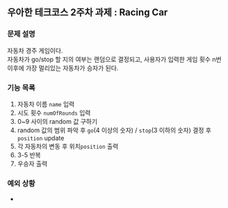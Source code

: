 ## 우아한 테크코스 2주차 과제 : Racing Car
### 문제 설명
자동차 경주 게임이다.  
자동차가 go/stop 할 지의 여부는 랜덤으로 결정되고, 사용자가 입력한 게임 횟수 n번 이후에 가장 멀리있는 자동차가 승자가 된다.  

### 기능 목록  
1. 자동차 이름 `name` 입력  
2. 시도 횟수 `numOfRounds` 입력  
3. 0~9 사이의 random 값 구하기  
4. random 값의 범위 파악 후 `go`(4 이상의 숫자) / `stop`(3 이하의 숫자) 결정 후 `position` update  
5. 각 자동차의 변동 후 위치`position` 출력  
6. 3-5 반복  
7. 우승자 출력  

### 예외 상황
-
